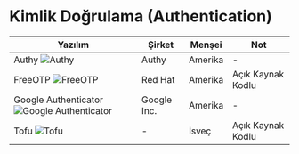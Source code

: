 # Kimlik Doğrulama (Authentication)

| Yazılım | Şirket | Menşei | Not |
| - | - | - | - |
| Authy ![Authy](https://i.imgyukle.com/2018/05/14/n5HoA.png) | Authy | Amerika | - |
| FreeOTP ![FreeOTP](https://i.imgyukle.com/2018/05/14/n5Y8H.png) | Red Hat | Amerika | Açık Kaynak Kodlu |
| Google Authenticator ![Google Authenticator](https://i.imgyukle.com/2018/05/14/n5TgU.png) | Google Inc. | Amerika | - |
| Tofu ![Tofu](https://i.imgyukle.com/2019/01/07/1BuT1.png) | - | İsveç | Açık Kaynak Kodlu |
